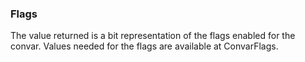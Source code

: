 ### Flags

The value returned is a bit representation of the flags enabled for the convar.
Values needed for the flags are available at ConvarFlags.